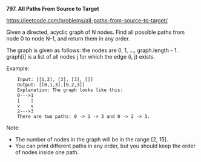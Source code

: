 **797. All Paths From Source to Target**

https://leetcode.com/problems/all-paths-from-source-to-target/

Given a directed, acyclic graph of N nodes.  Find all possible paths from node 0 to node N-1, and return them in any order.

The graph is given as follows:  the nodes are 0, 1, ..., graph.length - 1.  graph[i] is a list of all nodes j for which the edge (i, j) exists.

Example:

        Input: [[1,2], [3], [3], []] 
        Output: [[0,1,3],[0,2,3]] 
        Explanation: The graph looks like this:
        0--->1
        |    |
        v    v
        2--->3
        There are two paths: 0 -> 1 -> 3 and 0 -> 2 -> 3.
Note:

- The number of nodes in the graph will be in the range [2, 15].
- You can print different paths in any order, but you should keep the order of nodes inside one path.
